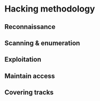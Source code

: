 # Hacking methodology


## Reconnaissance

## Scanning & enumeration

## Exploitation

## Maintain access

## Covering tracks
